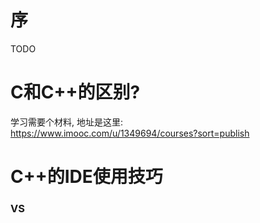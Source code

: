 # 序
TODO

# C和C++的区别?
学习需要个材料, 地址是这里:  
https://www.imooc.com/u/1349694/courses?sort=publish  

# C++的IDE使用技巧
### VS

